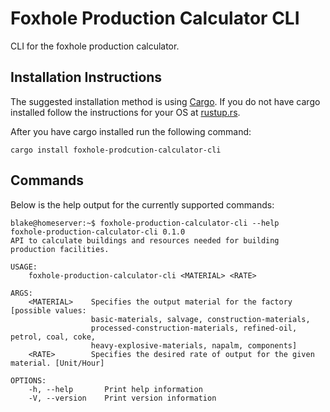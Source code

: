 # Foxhole Production Calculator CLI

CLI for the foxhole production calculator.

## Installation Instructions

The suggested installation method is using [Cargo](). If you do not have cargo installed follow the instructions for your OS at [rustup.rs](https://rustup.rs/).

After you have cargo installed run the following command:
```
cargo install foxhole-prodcution-calculator-cli
```

## Commands

Below is the help output for the currently supported commands:
```
blake@homeserver:~$ foxhole-production-calculator-cli --help
foxhole-production-calculator-cli 0.1.0
API to calculate buildings and resources needed for building production facilities.

USAGE:
    foxhole-production-calculator-cli <MATERIAL> <RATE>

ARGS:
    <MATERIAL>    Specifies the output material for the factory [possible values:
                  basic-materials, salvage, construction-materials,
                  processed-construction-materials, refined-oil, petrol, coal, coke,
                  heavy-explosive-materials, napalm, components]
    <RATE>        Specifies the desired rate of output for the given material. [Unit/Hour]

OPTIONS:
    -h, --help       Print help information
    -V, --version    Print version information
```